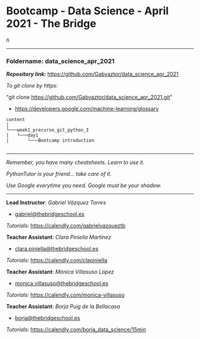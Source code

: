 # Bootcamp - Data Science - April 2021 - The Bridge

ñ

----------

### **Foldername**: data_science_apr_2021

***Repository link:*** https://github.com/Gabvaztor/data_science_apr_2021

*To git clone by https:*

"git clone https://github.com/Gabvaztor/data_science_apr_2021.git"

- https://developers.google.com/machine-learning/glossary

```
content
│
└───week1_precurse_git_python_I
|   └───day1
|       └───Bootcamp introduction


```

---------

*Remember, you have many cheatsheets. Learn to use it.*

*PythonTutor is your friend... take care of it.*

*Use Google everytime you need. Google must be your shadow.*

---------

**Lead Instructor**: *Gabriel Vázquez Torres*

- gabriel@thebridgeschool.es

*Tutorials*: https://calendly.com/gabrielvazqueztb

**Teacher Assistant**: *Clara Piniella Martinez*

- clara.piniella@thebridgeschool.es

*Tutorials*: https://calendly.com/clapiniella

**Teacher Assistant**: *Mónica Villasuso López*

- monica.villasuso@thebridgeschool.es

*Tutorials*: https://calendly.com/monica-villasuso

**Teacher Assistant**: *Borja Puig de la Bellacasa*

- borja@thebridgeschool.es

*Tutorials*: https://calendly.com/borja_data_science/15min

